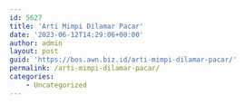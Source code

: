 ```yaml
---
id: 5627
title: 'Arti Mimpi Dilamar Pacar'
date: '2023-06-12T14:29:06+00:00'
author: admin
layout: post
guid: 'https://bos.awn.biz.id/arti-mimpi-dilamar-pacar/'
permalink: /arti-mimpi-dilamar-pacar/
categories:
    - Uncategorized
---
```


